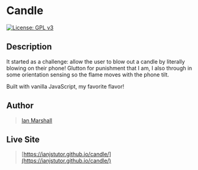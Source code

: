 # Candle

[![License: GPL v3](https://img.shields.io/badge/License-GPLv3-blue.svg)](https://www.gnu.org/licenses/gpl-3.0)

## Description

It started as a challenge: allow the user to blow out a candle by literally blowing on their phone! Glutton for punishment that I am, I also through in some orientation sensing so the flame moves with the phone tilt.

Built with vanilla JavaScript, my favorite flavor!

## Author

> [Ian Marshall](https://ianjstutor.github.io/ian-marshall/)

## Live Site

> [https://ianjstutor.github.io/candle/](https://ianjstutor.github.io/candle/)
